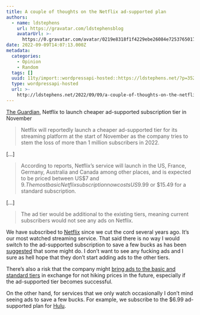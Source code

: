 ```yaml
---
title: A couple of thoughts on the Netflix ad-supported plan
authors:
  - name: ldstephens
    url: https://gravatar.com/ldstephensblog
    avatarUrl: >-
      https://0.gravatar.com/avatar/0219e8318f1f4229ebe26084e7253765017f43ca0c631be37dc6d0b8ad6e40a4?s=96&d=identicon&r=G
date: 2022-09-09T14:07:13.000Z
metadata:
  categories:
    - Opinion
    - Random
  tags: []
  uuid: 11ty/import::wordpressapi-hosted::https://ldstephens.net/?p=3522
  type: wordpressapi-hosted
  url: >-
    http://ldstephens.net/2022/09/09/a-couple-of-thoughts-on-the-netflix-ad-supported-plan/
---
```

[The Guardian](https://www.theguardian.com/media/2022/sep/05/netflix-to-launch-cheaper-ad-supported-subscription-in-november), Netflix to launch cheaper ad-supported subscription tier in November

> Netflix will reportedly launch a cheaper ad-supported tier for its streaming platform at the start of November as the company tries to stem the loss of more than 1 million subscribers in 2022.

\[…\]

> According to reports, Netflix’s service will launch in the US, France, Germany, Australia and Canada among other places, and is expected to be priced between US$7 and $9. The most basic Netflix subscription now costs US$9.99 or $15.49 for a standard subscription.

​\[…\]

> The ad tier would be additional to the existing tiers, meaning current subscribers would not see any ads on Netflix.

We have subscribed to [Netflix](https://www.netflix.com/) since we cut the cord several years ago. It’s our most watched streaming service. That said there is no way I would switch to the ad-supported subscription to save a few bucks as has been [suggested](https://www.fiercevideo.com/video/nearly-half-netflix-subs-would-choose-a-cheaper-ad-supported-option) that some might do. I don’t want to see any fucking ads and I sure as hell hope that they don’t start adding ads to the other tiers.

There’s also a risk that the company might [bring ads to the basic and standard tiers](https://www.makeuseof.com/netflix-ad-supported-tier-pros-cons/) in exchange for not hiking prices in the future, especially if the ad-supported tier becomes successful.

On the other hand, for services that we only watch occasionally I don’t mind seeing ads to save a few bucks. For example, we subscribe to the $6.99 ad-supported plan for [Hulu](https://www.hulu.com/welcome?orig_referrer=https%3A%2F%2Fwww.google.com%2F).